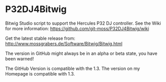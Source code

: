 P32DJ4Bitwig
============

Bitwig Studio script to support the Hercules P32 DJ controller.
See the Wiki for more information: https://github.com/git-moss/P32DJ4Bitwig/wiki

Get the latest stable release from: http://www.mossgrabers.de/Software/Bitwig/Bitwig.html

The version in GitHub might always be in an alpha or beta state, you have been warned!

The GitHub Version is compatible with the 1.3.
The version on my Homepage is compatible with 1.3.
